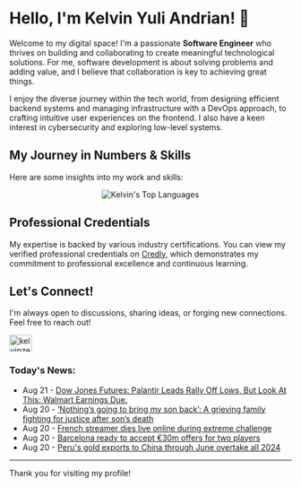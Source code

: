 # Hello, I'm Kelvin Yuli Andrian! 👋

Welcome to my digital space! I'm a passionate **Software Engineer** who thrives on building and collaborating to create meaningful technological solutions. For me, software development is about solving problems and adding value, and I believe that collaboration is key to achieving great things.

I enjoy the diverse journey within the tech world, from designing efficient backend systems and managing infrastructure with a DevOps approach, to crafting intuitive user experiences on the frontend. I also have a keen interest in cybersecurity and exploring low-level systems.

## My Journey in Numbers & Skills

Here are some insights into my work and skills:

<p align="center">
  <img src="https://github-readme-stats.vercel.app/api/top-langs/?username=kelvinzer0&layout=compact&theme=radical" alt="Kelvin's Top Languages" />
</p>

## Professional Credentials

My expertise is backed by various industry certifications. You can view my verified professional credentials on [Credly](https://www.credly.com/users/kelvin-yuli-andrian/badges), which demonstrates my commitment to professional excellence and continuous learning.

## Let's Connect!

I'm always open to discussions, sharing ideas, or forging new connections. Feel free to reach out!

<p align="left">
    <a href="https://linkedin.com/in/kelvinzero" target="blank"><img align="center" src="https://cdn.jsdelivr.net/npm/simple-icons@3.0.1/icons/linkedin.svg" alt="kelvinzero" height="30" width="40" /></a>
</p>

### Today's News:

<!-- feed start -->
- Aug 21 - [Dow Jones Futures: Palantir Leads Rally Off Lows, But Look At This; Walmart Earnings Due.](https://www.investors.com/market-trend/stock-market-today/dow-jones-futures-palantir-rally-off-lows-walmart-earnings-due/?src=A00220&yptr=yahoo)
- Aug 20 - [‘Nothing’s going to bring my son back’: A grieving family fighting for justice after son’s death](https://www.yahoo.com/news/articles/nothing-going-bring-son-back-233301791.html)
- Aug 20 - [French streamer dies live online during extreme challenge](https://www.yahoo.com/news/articles/french-streamer-dies-live-online-195025290.html)
- Aug 20 - [Barcelona ready to accept €30m offers for two players](https://sports.yahoo.com/article/barcelona-ready-accept-30m-offers-210000123.html)
- Aug 20 - [Peru's gold exports to China through June overtake all 2024](https://finance.yahoo.com/news/perus-gold-exports-china-june-191719595.html)
<!-- feed end -->

---

Thank you for visiting my profile!
